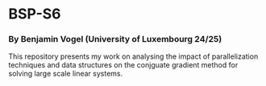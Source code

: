 # BSP-S6
### By Benjamin Vogel (University of Luxembourg 24/25)

This repository presents my work on analysing the impact of parallelization techniques and data structures on the conjguate gradient method for solving large scale linear systems.
